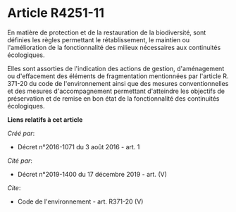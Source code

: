 # Article R4251-11

En matière de protection et de la restauration de la biodiversité, sont définies les règles permettant le rétablissement, le
maintien ou l'amélioration de la fonctionnalité des milieux nécessaires aux continuités écologiques. 

Elles sont assorties de l'indication des actions de gestion, d'aménagement ou d'effacement des éléments de fragmentation
mentionnées par l'article R. 371-20 du code de l'environnement ainsi que des mesures conventionnelles et des mesures
d'accompagnement permettant d'atteindre les objectifs de préservation et de remise en bon état de la fonctionnalité des
continuités écologiques.

**Liens relatifs à cet article**

_Créé par_:

  - Décret n°2016-1071 du 3 août 2016 - art. 1

_Cité par_:

  - Décret n°2019-1400 du 17 décembre 2019 - art. (V)

_Cite_:

  - Code de l'environnement - art. R371-20 (V)
